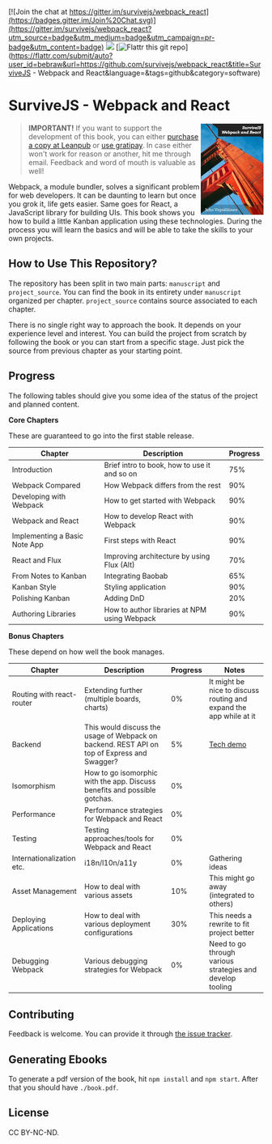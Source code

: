 [![Join the chat at https://gitter.im/survivejs/webpack_react](https://badges.gitter.im/Join%20Chat.svg)](https://gitter.im/survivejs/webpack_react?utm_source=badge&utm_medium=badge&utm_campaign=pr-badge&utm_content=badge) <a href="https://gratipay.com/bebraw/"><img src="https://img.shields.io/gratipay/bebraw.svg"></a> [![Flattr this git repo](http://api.flattr.com/button/flattr-badge-large.png)](https://flattr.com/submit/auto?user_id=bebraw&url=https://github.com/survivejs/webpack_react&title=SurviveJS - Webpack and React&language=&tags=github&category=software)

# SurviveJS - Webpack and React

<img align="right" width="124" height="180" src="manuscript/images/title_page_small.jpg">

> **IMPORTANT!** If you want to support the development of this book, you can either [purchase a copy at Leanpub](https://leanpub.com/survivejs_webpack) or [use gratipay](https://gratipay.com/bebraw/). In case either won't work for reason or another, hit me through email. Feedback and word of mouth is valuable as well!

Webpack, a module bundler, solves a significant problem for web developers. It can be daunting to learn but once you grok it, life gets easier. Same goes for React, a JavaScript library for building UIs. This book shows you how to build a little Kanban application using these technologies. During the process you will learn the basics and will be able to take the skills to your own projects.

## How to Use This Repository?

The repository has been split in two main parts: `manuscript` and `project_source`. You can find the book in its entirety under `manuscript` organized per chapter. `project_source` contains source associated to each chapter.

There is no single right way to approach the book. It depends on your experience level and interest. You can build the project from scratch by following the book or you can start from a specific stage. Just pick the source from previous chapter as your starting point.

## Progress

The following tables should give you some idea of the status of the project and planned content.

**Core Chapters**

These are guaranteed to go into the first stable release.

Chapter | Description | Progress
--- | --- | ---
Introduction | Brief intro to book, how to use it and so on | 75%
Webpack Compared | How Webpack differs from the rest | 90%
Developing with Webpack | How to get started with Webpack | 90%
Webpack and React | How to develop React with Webpack | 90%
Implementing a Basic Note App | First steps with React | 90%
React and Flux | Improving architecture by using Flux (Alt) | 70%
From Notes to Kanban | Integrating Baobab | 65%
Kanban Style | Styling application | 90%
Polishing Kanban | Adding DnD | 20%
Authoring Libraries | How to author libraries at NPM using Webpack | 90%

**Bonus Chapters**

These depend on how well the book manages.

Chapter | Description | Progress | Notes
--- | --- | --- | ---
Routing with react-router | Extending further (multiple boards, charts) | 0% | It might be nice to discuss routing and expand the app while at it
Backend | This would discuss the usage of Webpack on backend. REST API on top of Express and Swagger? | 5% | [Tech demo](https://github.com/bebraw/swagger-todo)
Isomorphism | How to go isomorphic with the app. Discuss benefits and possible gotchas. | 0% |
Performance | Performance strategies for Webpack and React | 0% | |
Testing | Testing approaches/tools for Webpack and React | 0% | |
Internationalization etc. | i18n/l10n/a11y | 0% | Gathering ideas
Asset Management | How to deal with various assets | 10% | This might go away (integrated to others)
Deploying Applications | How to deal with various deployment configurations | 30% | This needs a rewrite to fit project better
Debugging Webpack | Various debugging strategies for Webpack | 0% | Need to go through various strategies and develop tooling

## Contributing

Feedback is welcome. You can provide it through [the issue tracker](https://github.com/survivejs/webpack_react/issues).

## Generating Ebooks

To generate a pdf version of the book, hit `npm install` and `npm start`. After that you should have `./book.pdf`.

## License

CC BY-NC-ND.

